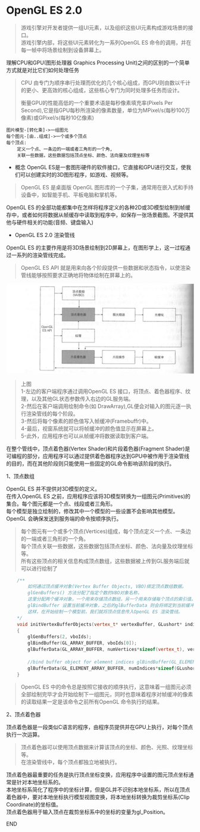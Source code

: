 # OpenGL ES 2.0

> 游戏引擎对开发者提供一组UI元素，以及组织这些UI元素构成游戏场景的接口。<br />
> 游戏引擎内部，将这些UI元素转化为一系列OpenGL ES 命令的调用，并在每一帧中将场景绘制到设备屏幕上。

理解CPU和GPU(图形处理器 Graphics Processing Unit)之间的区别的一个简单方式就是对比它们如何处理任务

> CPU 由专门为顺序串行处理而优化的几个核心组成，而GPU则由数以千计的更小、更高效的核心组成，这些核心专门为同时处理多任务而设计。
> 
> 衡量GPU的性能高低的一个重要术语是每秒像素填充率(Pixels Per Second),它是指GPU每秒所渲染的像素数量，单位为MPixel/s(每秒100万像素)或GPixel/s(每秒10亿像素)

```
图片模型-[转化乘]->一组图元 
每个图元-[由..组成]->一个或多个顶点
每个顶点:
    定义一个点、一条边的一端或者三角形的一个角,
    关联一些数据，这些数据包括顶点坐标、颜色、法向量及纹理坐标等
```

- 概念
OpenGL ES是一套图形硬件的软件接口，它直接和GPU进行交互，使我们可以创建实时的3D图形程序，如游戏、视频等。

> OpenGL ES 是桌面版 OpenGL 图形库的一个子集，通常用在嵌入式和手持设备中，如智能手机、平板电脑和掌机等。

OpenGL ES 的全部功能都集中在怎样将程序定义的各种2D或3D模型绘制到帧缓存中，或者如何将数据从帧缓存中读取到程序中，如保存一张场景截图。不提供其他与硬件相关的功能(音频、键盘输入)

- OpenGL ES 2.0 渲染管线

OpenGL ES 的主要作用是将3D场景绘制到2D屏幕上，在图形学上，这一过程通过一系列的渲染管线完成。

> OpenGL ES API 就是用来向各个阶段提供一些数据和状态指令，以使渲染管线能够按照要求正确地将物体绘制在屏幕上的。

![OpenGL ES 2.0 渲染管线](03/01-OpenGLES2.0渲染管线.png)

> 上图 <br />
> 1-左边的客户端程序通过调用OpenGL ES 接口，将顶点、着色器程序、纹理，以及其他GL状态参数传入右边的GL服务端。<br />
> 2-然后在客户端调用绘制命令(如 DrawArray),GL便会对输入的图元逐一执行渲染管线的每个阶段。<br />
> 3-然后将每个像素的颜色值写入帧缓冲(Framebuffr)中。<br />
> 4-最后，视窗系统就可以将帧缓冲的颜色值显示在屏幕上。<br />
> 5-此外，应用程序也可以从帧缓冲将数据读取到客户端。

在整个管线中，顶点着色器(Vertex Shader)和片段着色器(Fragment Shader)是可编程的部分，应用程序可以通过提供着色器程序达到GPU中被作用于渲染管线的目的，而在其他阶段则只能使用一些固定的GL命令影响该阶段的执行。

1、顶点数组

OpenGL ES 并不提供对3D模型的定义。 <br />
在传入OpenGL ES 之前，应用程序应该将3D模型转换为一组图元(Primitives)的集合。每个图元都是一个点、线段或者三角形。 <br />
每个模型是独立绘制的，修改其中一个模型的一些设置不会影响其他模型。<br />
OpenGL 会确保发送到服务端的命令按顺序执行。

> 每个图元有一个或多个顶点(Vertices)组成，每个顶点定义一个点、一条边的一端或者三角形的一个角。<br />
> 每个顶点关联一些数据，这些数据包括顶点坐标、颜色、法向量及纹理坐标等。 <br />
> 所有这些顶点的相关信息构成顶点数组，这些数据被上传到GL服务端后就可以进行绘制了

```c++
    /**
        如何通过顶点缓冲对象(Vertex Buffer Objects, VBO)绑定顶点数组数据。
        glGenBuffers() 方法分配了指定个数的VBO对象名称，
        这里分配两个缓冲对象，一个用来存储顶点数组，另一个用来存储每个顶点的索引值。
        glBindBuffer 设置当前缓冲对象，之后的glBufferData 则会将绑定到当前缓冲对象。
        这样，在开始绘制一个模型前，我们就将顶点信息传入OpenGL ES 渲染管线。
    */
    void initVertexBufferObjects(vertex_t* vertexBuffer, GLushort* indices, GLuint numVertices, GLuint numIndices, GLuint* vboIds)
    {
        glGenBuffers(2, vboIds);
        glBindBuffer(GL_ARRAY_BUFFER, vboIds[0]);
        glBufferData(GL_ARRAY_BUFFER, numVertices*sizeof(vertex_t), vertexBuffer, GL_STATIC_DRAW);

        //bind buffer object for element indices glBindBuffer(GL_ELEMENT_ARRAY_BUFFER, vboIds[1]);
        glBufferData(GL_ELEMENT_ARRAY_BUFFER, numIndices*sizeof(GLushort), indices, GL_STATIC_DRAW)
    }
```

> OpenGL ES 中的命令总是按照它接收的顺序执行，这意味着一组图元必须全部绘制完毕才会开始绘制下一组图元，同时也意味着程序对帧缓冲的像素的读取结果一定是该命令之前所有OpenGL 命令执行的结果。

2、顶点着色器

顶点着色器是一段类似C语言的程序，由程序员提供并在GPU上执行，对每个顶点执行一次运算。

> 顶点着色器可以使用顶点数据来计算该顶点的坐标、颜色、光照、纹理坐标等。 <br />
> 在渲染管线中，每个顶点都独立地被执行。

顶点着色器最重要的任务是执行顶点坐标变换，应用程序中设置的图元顶点坐标通常是针对本地坐标系的。<br />
本地坐标系简化了程序中的坐标计算，但是GL并不识别本地坐标系，所以在顶点着色器中，要对本地坐标执行模型视图变换，将本地坐标转换为裁剪坐标系(Clip Coordinate)的坐标值。<br />
顶点着色器用于输入顶点在裁剪坐标系中的坐标的变量为gl_Position。<br />









































































END